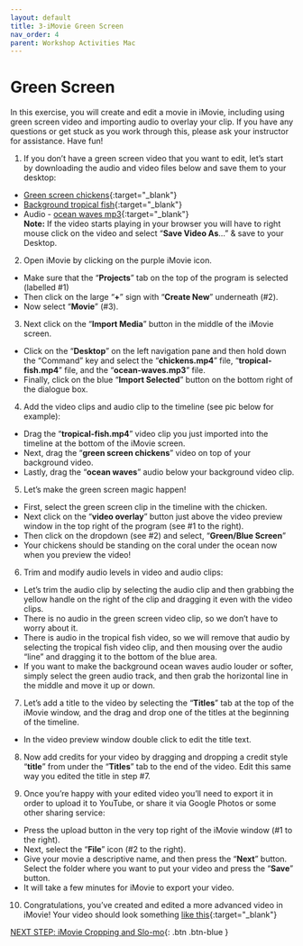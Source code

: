 ```yaml
---
layout: default
title: 3-iMovie Green Screen
nav_order: 4
parent: Workshop Activities Mac
---
```

# Green Screen
In this exercise, you will create and edit a movie in iMovie, including using green screen video and importing audio to overlay your clip. If you have any questions or get stuck as you work through this, please ask your instructor for assistance.  Have fun!

1. If you don’t have a green screen video that you want to edit, let’s start by downloading the audio and video files below and save them to your desktop: 
- [Green screen chickens](https://bit.ly/34yuUHH){:target="_blank"}
- [Background tropical fish](https://bit.ly/2SvcQey){:target="_blank"}
- Audio - [ocean waves mp3](https://bit.ly/3upBsCA){:target="_blank"}<br>
**Note:** If the video starts playing in your browser you will have to right mouse click on the video and select “**Save Video As**…” & save to your Desktop.

2. Open iMovie by clicking on the purple iMovie icon.
- Make sure that the “**Projects**” tab on the top of the program is selected (labelled #1)
- Then click on the large “**+**” sign with “**Create New**” underneath (#2).
- Now select “**Movie**” (#3).

3. Next click on the “**Import Media**” button in the middle of the iMovie screen. 
- Click on the “**Desktop**” on the left navigation pane and then hold down the “Command” key and select the “**chickens.mp4**” file, “**tropical-fish.mp4**” file, and the “**ocean-waves.mp3**” file. 
- Finally, click on the blue “**Import Selected**” button on the bottom right of the dialogue box.

4. Add the video clips and audio clip to the timeline (see pic below for example):
- Drag the “**tropical-fish.mp4**” video clip you just imported into the timeline at the bottom of the iMovie screen.
- Next, drag the “**green screen chickens**” video on top of your background video.
- Lastly, drag the “**ocean waves**” audio below your background video clip.

5. Let’s make the green screen magic happen!
- First, select the green screen clip in the timeline with the chicken.
- Next click on the “**video overlay**” button just above the video preview window in the top right of the program (see #1 to the right).
- Then click on the dropdown (see #2) and select, “**Green/Blue Screen**”
- Your chickens should be standing on the coral under the ocean now when you preview the video!

6. Trim and modify audio levels in video and audio clips:
- Let’s trim the audio clip by selecting the audio clip and then grabbing the yellow handle on the right of the clip and dragging it even with the video clips.
- There is no audio in the green screen video clip, so we don’t have to worry about it.
- There is audio in the tropical fish video, so we will remove that audio by selecting the tropical fish video clip, and then mousing over the audio “line” and dragging it to the bottom of the blue area.
- If you want to make the background ocean waves audio louder or softer, simply select the green audio track, and then grab the horizontal line in the middle and move it up or down.

7. Let’s add a title to the video by selecting the “**Titles**” tab at the top of the iMovie window, and the drag and drop one of the titles at the beginning of the timeline. 
- In the video preview window double click to edit the title text.

8. Now add credits for your video by dragging and dropping a credit style “**title**” from under the “**Titles**” tab to the end of the video. Edit this same way you edited the title in step #7.

9. Once you’re happy with your edited video you’ll need to export it in order to upload it to YouTube, or share it via Google Photos or some other sharing service:
- Press the upload button in the very top right of the iMovie window (#1 to the right).
- Next, select the “**File**” icon (#2 to the right).
- Give your movie a descriptive name, and then press the “**Next**” button. Select the folder where you want to put your video and press the “**Save**” button.
- It will take a few minutes for iMovie to export your video.

10. Congratulations, you’ve created and edited a more advanced video in iMovie! Your video should look something [like this](https://goo.gl/yBjs7k){:target="_blank"} 

[NEXT STEP: iMovie Cropping and Slo-mo](imovie-cropping-slo-mo.html){: .btn .btn-blue }
